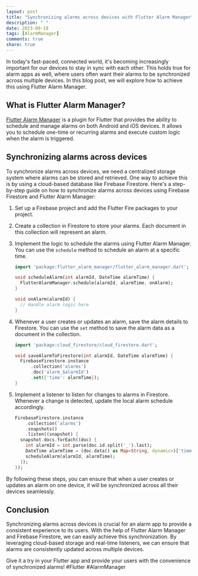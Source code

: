 ```yaml
---
layout: post
title: "Synchronizing alarms across devices with Flutter Alarm Manager"
description: " "
date: 2023-09-18
tags: [AlarmManager]
comments: true
share: true
---
```


In today's fast-paced, connected world, it's becoming increasingly important for our devices to stay in sync with each other. This holds true for alarm apps as well, where users often want their alarms to be synchronized across multiple devices. In this blog post, we will explore how to achieve this using Flutter Alarm Manager.

## What is Flutter Alarm Manager?

[Flutter Alarm Manager](https://pub.dev/packages/flutter_alarm_manager) is a plugin for Flutter that provides the ability to schedule and manage alarms on both Android and iOS devices. It allows you to schedule one-time or recurring alarms and execute custom logic when the alarm is triggered.

## Synchronizing alarms across devices

To synchronize alarms across devices, we need a centralized storage system where alarms can be stored and retrieved. One way to achieve this is by using a cloud-based database like Firebase Firestore. Here's a step-by-step guide on how to synchronize alarms across devices using Firebase Firestore and Flutter Alarm Manager:

1. Set up a Firebase project and add the Flutter Fire packages to your project.

2. Create a collection in Firestore to store your alarms. Each document in this collection will represent an alarm.

3. Implement the logic to schedule the alarms using Flutter Alarm Manager. You can use the `schedule` method to schedule an alarm at a specific time.

   ```dart
   import 'package:flutter_alarm_manager/flutter_alarm_manager.dart';

   void scheduleAlarm(int alarmId, DateTime alarmTime) {
     FlutterAlarmManager.schedule(alarmId, alarmTime, onAlarm);
   }

   void onAlarm(alarmId) {
     // Handle alarm logic here
   }
   ```

4. Whenever a user creates or updates an alarm, save the alarm details to Firestore. You can use the `set` method to save the alarm data as a document in the collection.

   ```dart
   import 'package:cloud_firestore/cloud_firestore.dart';

   void saveAlarmToFirestore(int alarmId, DateTime alarmTime) {
     FirebaseFirestore.instance
         .collection('alarms')
         .doc('alarm_$alarmId')
         .set({'time': alarmTime});
   }
   ```

5. Implement a listener to listen for changes to alarms in Firestore. Whenever a change is detected, update the local alarm schedule accordingly.

   ```dart
   FirebaseFirestore.instance
       .collection('alarms')
       .snapshots()
       .listen((snapshot) {
     snapshot.docs.forEach((doc) {
       int alarmId = int.parse(doc.id.split('_').last);
       DateTime alarmTime = (doc.data() as Map<String, dynamic>)['time'];
       scheduleAlarm(alarmId, alarmTime);
     });
   });
   ```

By following these steps, you can ensure that when a user creates or updates an alarm on one device, it will be synchronized across all their devices seamlessly.

## Conclusion

Synchronizing alarms across devices is crucial for an alarm app to provide a consistent experience to its users. With the help of Flutter Alarm Manager and Firebase Firestore, we can easily achieve this synchronization. By leveraging cloud-based storage and real-time listeners, we can ensure that alarms are consistently updated across multiple devices.

Give it a try in your Flutter app and provide your users with the convenience of synchronized alarms! #Flutter #AlarmManager